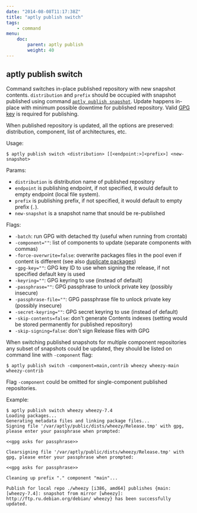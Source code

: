 ```yaml
---
date: "2014-08-08T11:17:38Z"
title: "aptly publish switch"
tags:
    - command
menu:
    doc:
        parent: aptly publish
        weight: 40
---
```


aptly publish switch
--------------------

Command switches in-place published repository with new snapshot
contents. `distribution` and `prefix` should be occupied with snapshot
published using command [`aptly publish snapshot`](/doc/aptly/publish/snapshot/). Update happens in-place with minimum
possible downtime for published repository. Valid [GPG key](/doc/aptly/publish/)
is required for publishing.

When published repository is updated, all the options are preserved:
distribution, component, list of architectures, etc.

Usage:

    $ aptly publish switch <distribution> [[<endpoint:>]<prefix>] <new-snapshot>

Params:

-   `distribution` is distribution name of published repository
-   `endpoint` is publishing endpoint, if not specified, it would
    default to empty endpoint (local file system).
-   `prefix` is publishing prefix, if not specified, it would default to
    empty prefix (`.`).
-   `new-snapshot` is a snapshot name that snould be re-published

Flags:

-   `-batch`: run GPG with detached tty (useful when running from crontab)
-   `-component=""`: list of components to update (separate components
    with commas)
-   `-force-overwrite=false`: overwrite packages files in the pool even
    if content is different (see also [duplicate packages](/doc/feature/duplicate/))
-   `-gpg-key=""`: GPG key ID to use when signing the release, if not
    specified default key is used
-   `-keyring=""`: GPG keyring to use (instead of default)
-   `-passphrase=""`: GPG passphrase to unlock private key (possibly insecure)
-   `-passphrase-file=""`: GPG passphrase file to unlock private key (possibly insecure)
-   `-secret-keyring=""`: GPG secret keyring to use (instead of default)
-   `-skip-contents=false`: don't generate Contents indexes (setting would
    be stored permanently for published repository)
-   `-skip-signing=false`: don't sign Release files with GPG

When switching published snapshots for multiple component repositories
any subset of snapshots could be updated, they should be listed on
command line with `-component` flag:

    $ aptly publish switch -component=main,contrib wheezy wheezy-main wheezy-contrib

Flag `-component` could be omitted for single-component published
repositories.

Example:

    $ aptly publish switch wheezy wheezy-7.4
    Loading packages...
    Generating metadata files and linking package files...
    Signing file '/var/aptly/public/dists/wheezy/Release.tmp' with gpg, please enter your passphrase when prompted:

    <<gpg asks for passphrase>>

    Clearsigning file '/var/aptly/public/dists/wheezy/Release.tmp' with gpg, please enter your passphrase when prompted:

    <<gpg asks for passphrase>>

    Cleaning up prefix "." component "main"...

    Publish for local repo ./wheezy [i386, amd64] publishes {main: [wheezy-7.4]: snapshot from mirror [wheezy]: http://ftp.ru.debian.org/debian/ wheezy} has been successfully updated.

 